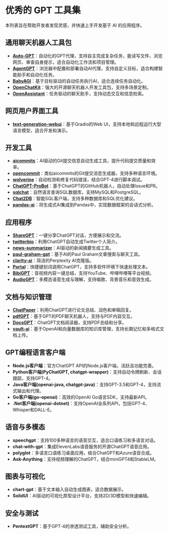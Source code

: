 # 优秀的 GPT 工具集

本列表旨在帮助开发者发现灵感，并快速上手开发基于 AI 的应用程序。

## 通用聊天机器人工具包

- **[Auto-GPT](https://github.com/Torantulino/Auto-GPT)**：自动化的GPT代理，支持自主完成复杂任务，能读写文件、浏览网页、审查自身提示，适合自动化工作流和项目管理。
- **[AgentGPT](https://github.com/reworkd/AgentGPT)**：浏览器中配置和部署自动AI代理，支持自定义目标，适合构建智能助手和自动化任务。
- **[BabyAGI](https://github.com/yoheinakajima/babyagi)**：基于目标驱动的自动任务执行AI，适合连续任务自动化。
- **[OpenChatKit](https://github.com/togethercomputer/OpenChatKit)**：强大的开源聊天机器人开发工具包，支持多场景定制。
- **[OpenAssistant](https://github.com/LAION-AI/Open-Assistant)**：任务驱动的聊天助手，支持动态交互和信息检索。

## 网页用户界面工具

- **[text-generation-webui](https://github.com/oobabooga/text-generation-webui)**：基于Gradio的Web UI，支持本地和远程运行大型语言模型，适合开发和演示。

## 开发工具

- **[aicommits](https://github.com/Nutlope/aicommits)**：AI驱动的Git提交信息自动生成工具，提升代码提交质量和效率。
- **[opencommit](https://github.com/marketplace/opencommit)**：类似aicommits的Git提交消息生成器，支持多种语言环境。
- **[wolverine](https://github.com/wolverine-ai/wolverine)**：自动检测和修复代码错误，结合GPT-4进行脚本调试。
- **[ChatGPT-ProBot](https://github.com/ChatGPT-ProBot/ChatGPT-ProBot)**：基于ChatGPT的GitHub机器人，自动处理Issue和PR。
- **[sqlchat](https://github.com/paulrohan2020/sqlchat)**：自然语言查询SQL数据库，支持MySQL和PostgreSQL。
- **[Chat2DB](https://github.com/Chat2DB/Chat2DB)**：智能SQL客户端，支持多种数据库和SQL优化建议。
- **[pandas-ai](https://github.com/gventuri/pandas-ai)**：将生成式AI集成到Pandas中，实现数据框架的会话式分析。

## 应用程序

- **[ShareGPT](https://github.com/domeccleston/sharegpt)**：一键分享ChatGPT对话，方便展示和交流。
- **[twitterbio](https://github.com/Nutlope/twitterbio)**：利用ChatGPT自动生成Twitter个人简介。
- **[news-summarizer](https://github.com/Nutlope/news-summarizer)**：AI驱动的新闻摘要生成工具。
- **[paul-graham-gpt](https://github.com/mckaywrigley/paul-graham-gpt)**：基于AI的Paul Graham文章搜索与聊天工具。
- **[clarity-ai](https://github.com/mckaywrigley/clarity-ai)**：简洁的Perplexity AI克隆版。
- **[Portal](https://github.com/Portal-AI/portal)**：快捷键划词调用ChatGPT，支持多软件环境下快速处理文本。
- **[BibiGPT](https://github.com/BibiGPT/BibiGPT)**：音视频内容一键总结，支持YouTube、哔哩哔哩等平台视频。
- **[AudioGPT](https://github.com/AudioGPT/AudioGPT)**：多模态语音生成与理解，支持唱歌、背景音乐和音效生成。

## 文档与知识管理

- **[ChatPaper](https://github.com/ChatPaper/ChatPaper)**：利用ChatGPT进行论文总结、润色和审稿回复。
- **[pdfGPT](https://github.com/PromtEngineer/pdfGPT)**：基于GPT的PDF聊天机器人，支持与PDF内容交互。
- **[DocsGPT](https://github.com/DocsGPT/DocsGPT)**：ChatGPT文档阅读器，支持PDF总结和分享。
- **[vault-ai](https://github.com/vault-ai/vault-ai)**：基于OpenAI和向量数据库的知识库管理，支持长期记忆和多格式文档上传。

## GPT编程语言客户端

- **Node.js客户端**：官方ChatGPT API的Node.js客户端，活跃且功能完善。
- **Python客户端(PyChatGPT, chatgpt-wrapper)**：支持自动令牌刷新、会话跟踪，支持GPT-4。
- **Java客户端(openai-java, chatgpt-java)**：支持GPT-3.5和GPT-4，支持流式输出和代理。
- **Go客户端(go-openai)**：高效的OpenAI Go语言SDK，支持最新API。
- **.Net客户端(openai-dotnet)**：支持OpenAI全系列API，包括GPT-4、Whisper和DALL-E。

## 语音与多模态

- **speechgpt**：支持100多种语言的语音交互，适合口语练习和多语言对话。
- **chat-with-gpt**：集成ElevenLabs语音服务的开源ChatGPT语音应用。
- **polyglot**：多语言口语练习桌面应用，结合ChatGPT和Azure语音合成。
- **Ask-Anything**：支持视频理解的ChatGPT，结合miniGPT4和StableLM。

## 图表与可视化

- **chart-gpt**：基于文本输入自动生成图表，适合数据展示。
- **SolidUI**：AI驱动的可视化原型设计平台，支持2D/3D模型和快速编辑。

## 安全与测试

- **PentestGPT**：基于GPT-4的渗透测试工具，辅助安全分析。

